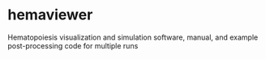 # hemaviewer
Hematopoiesis visualization and simulation software, manual, and example post-processing code for multiple runs


